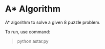 # A* Algorithm

A* algorithm to solve a given 8 puzzle problem.

To run, use command:
> python astar.py
